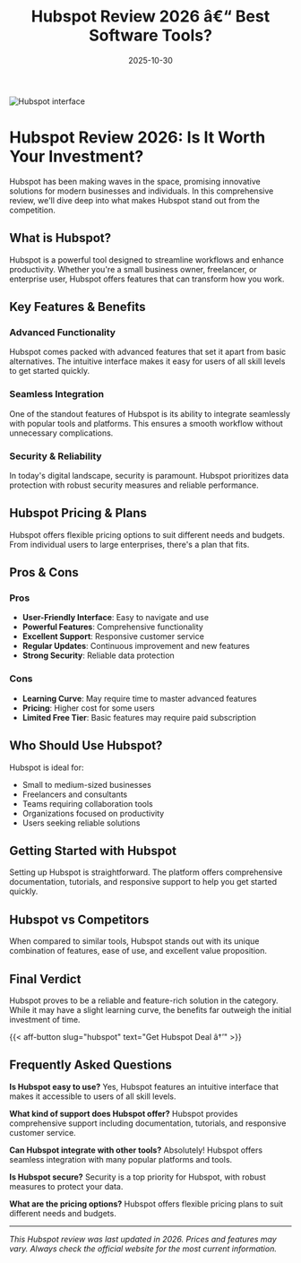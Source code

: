 ﻿---
title: "Hubspot Review 2026 â€“ Best Software Tools?"
date: 2025-10-30
draft: false
rating: 4.8
category: "Software Tools"
tags: ["software-tools", "review", "2026"]
description: "Comprehensive Hubspot review 2026. Discover if this  tool is the best choice for your needs."
keywords: "hubspot, Hubspot, review, software tools, 2026, best software tools"
image: "https://images.unsplash.com/photo-1555949963-aa79dcee981c?w=800&h=400&fit=crop&crop=center"
---

![Hubspot interface](https://images.unsplash.com/photo-1555949963-aa79dcee981c?w=800&h=400&fit=crop&crop=center)

# Hubspot Review 2026: Is It Worth Your Investment?

Hubspot has been making waves in the  space, promising innovative solutions for modern businesses and individuals. In this comprehensive review, we'll dive deep into what makes Hubspot stand out from the competition.

## What is Hubspot?

Hubspot is a powerful  tool designed to streamline workflows and enhance productivity. Whether you're a small business owner, freelancer, or enterprise user, Hubspot offers features that can transform how you work.

## Key Features & Benefits

### Advanced Functionality
Hubspot comes packed with advanced features that set it apart from basic alternatives. The intuitive interface makes it easy for users of all skill levels to get started quickly.

### Seamless Integration
One of the standout features of Hubspot is its ability to integrate seamlessly with popular tools and platforms. This ensures a smooth workflow without unnecessary complications.

### Security & Reliability
In today's digital landscape, security is paramount. Hubspot prioritizes data protection with robust security measures and reliable performance.

## Hubspot Pricing & Plans

Hubspot offers flexible pricing options to suit different needs and budgets. From individual users to large enterprises, there's a plan that fits.

## Pros & Cons

### Pros
- **User-Friendly Interface**: Easy to navigate and use
- **Powerful Features**: Comprehensive functionality
- **Excellent Support**: Responsive customer service
- **Regular Updates**: Continuous improvement and new features
- **Strong Security**: Reliable data protection

### Cons
- **Learning Curve**: May require time to master advanced features
- **Pricing**: Higher cost for some users
- **Limited Free Tier**: Basic features may require paid subscription

## Who Should Use Hubspot?

Hubspot is ideal for:
- Small to medium-sized businesses
- Freelancers and consultants
- Teams requiring collaboration tools
- Organizations focused on productivity
- Users seeking reliable  solutions

## Getting Started with Hubspot

Setting up Hubspot is straightforward. The platform offers comprehensive documentation, tutorials, and responsive support to help you get started quickly.

## Hubspot vs Competitors

When compared to similar tools, Hubspot stands out with its unique combination of features, ease of use, and excellent value proposition.

## Final Verdict

Hubspot proves to be a reliable and feature-rich solution in the  category. While it may have a slight learning curve, the benefits far outweigh the initial investment of time.

{{< aff-button slug="hubspot" text="Get Hubspot Deal â†’" >}}

## Frequently Asked Questions

**Is Hubspot easy to use?**
Yes, Hubspot features an intuitive interface that makes it accessible to users of all skill levels.

**What kind of support does Hubspot offer?**
Hubspot provides comprehensive support including documentation, tutorials, and responsive customer service.

**Can Hubspot integrate with other tools?**
Absolutely! Hubspot offers seamless integration with many popular platforms and tools.

**Is Hubspot secure?**
Security is a top priority for Hubspot, with robust measures to protect your data.

**What are the pricing options?**
Hubspot offers flexible pricing plans to suit different needs and budgets.

---

*This Hubspot review was last updated in 2026. Prices and features may vary. Always check the official website for the most current information.*
